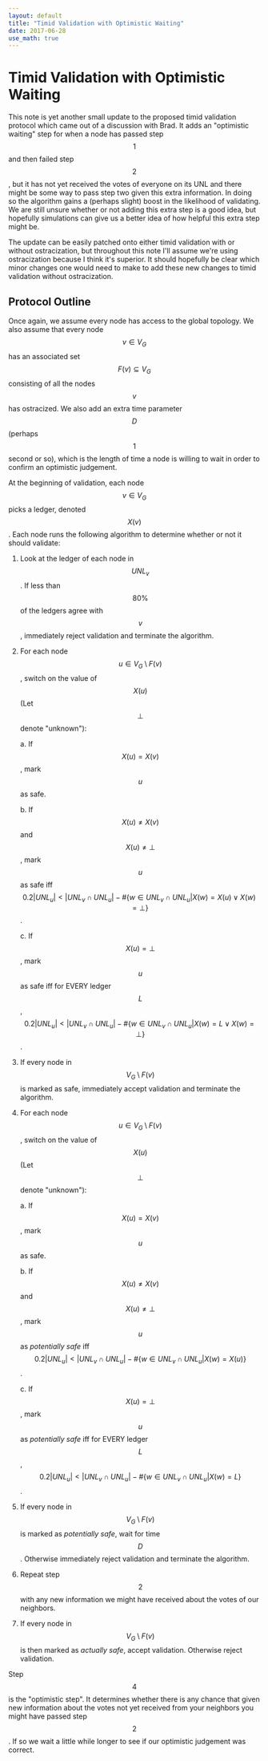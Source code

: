 ```yaml
---
layout: default
title: "Timid Validation with Optimistic Waiting"
date: 2017-06-28
use_math: true
---
```


# Timid Validation with Optimistic Waiting

This note is yet another small update to the proposed timid validation protocol which came out of a discussion with Brad. It adds an "optimistic waiting" step for when a node has passed step $$1$$ and then failed step $$2$$, but it has not yet received the votes of everyone on its UNL and there might be some way to pass step two given this extra information. In doing so the algorithm gains a (perhaps slight) boost in the likelihood of validating. We are still unsure whether or not adding this extra step is a good idea, but hopefully simulations can give us a better idea of how helpful this extra step might be.

The update can be easily patched onto either timid validation with or without ostracization, but throughout this note I'll assume we're using ostracization because I think it's superior. It should hopefully be clear which minor changes one would need to make to add these new changes to timid validation without ostracization.

## Protocol Outline

Once again, we assume every node has access to the global topology. We also assume that every node $$v\in V_G$$ has an associated set $$F(v)\subseteq V_G$$ consisting of all the nodes $$v$$ has ostracized. We also add an extra time parameter $$D$$ (perhaps $$1$$ second or so), which is the length of time a node is willing to wait in order to confirm an optimistic judgement.

At the beginning of validation, each node $$v\in V_G$$ picks a ledger, denoted $$X(v)$$. Each node runs the following algorithm to determine whether or not it should validate:

1. Look at the ledger of each node in $$UNL_v$$. If less than $$80\%$$ of the ledgers agree with $$v$$, immediately reject validation and terminate the algorithm.
2. For each node $$u\in V_G\setminus F(v)$$, switch on the value of $$X(u)$$ (Let $$\bot$$ denote "unknown"):

    a. If $$X(u)=X(v)$$, mark $$u$$ as safe.
    
    b. If $$X(u)\neq X(v)$$ and $$X(u)\neq\bot$$, mark $$u$$ as safe iff $$0.2\vert UNL_u \vert<\vert UNL_v\cap UNL_u\vert - \#\{w\in UNL_v\cap UNL_u\vert X(w)=X(u)\vee X(w)=\bot\}$$.
    
    c. If $$X(u)=\bot$$, mark $$u$$ as safe iff for EVERY ledger $$L$$, $$0.2\vert UNL_u \vert<\vert UNL_v\cap UNL_u\vert - \#\{w\in UNL_v\cap UNL_u\vert X(w)=L\vee X(w)=\bot\}$$.
3. If every node in $$V_G\setminus F(v)$$ is marked as safe, immediately accept validation and terminate the algorithm.
4. For each node $$u\in V_G\setminus F(v)$$, switch on the value of $$X(u)$$ (Let $$\bot$$ denote "unknown"):

    a. If $$X(u)=X(v)$$, mark $$u$$ as safe.
    
    b. If $$X(u)\neq X(v)$$ and $$X(u)\neq\bot$$, mark $$u$$ as *potentially safe* iff $$0.2\vert UNL_u \vert<\vert UNL_v\cap UNL_u\vert - \#\{w\in UNL_v\cap UNL_u\vert X(w)=X(u)\}$$.
    
    c. If $$X(u)=\bot$$, mark $$u$$ as *potentially safe* iff for EVERY ledger $$L$$, $$0.2\vert UNL_u \vert<\vert UNL_v\cap UNL_u\vert - \#\{w\in UNL_v\cap UNL_u\vert X(w)=L\}$$.
5. If every node in $$V_G\setminus F(v)$$ is marked as *potentially safe*, wait for time $$D$$. Otherwise immediately reject validation and terminate the algorithm.
6. Repeat step $$2$$ with any new information we might have received about the votes of our neighbors.
7. If every node in $$V_G\setminus F(v)$$ is then marked as *actually safe*, accept validation. Otherwise reject validation.

Step $$4$$ is the "optimistic step". It determines whether there is any chance that given new information about the votes not yet received from your neighbors you might have passed step $$2$$. If so we wait a little while longer to see if our optimistic judgement was correct.
